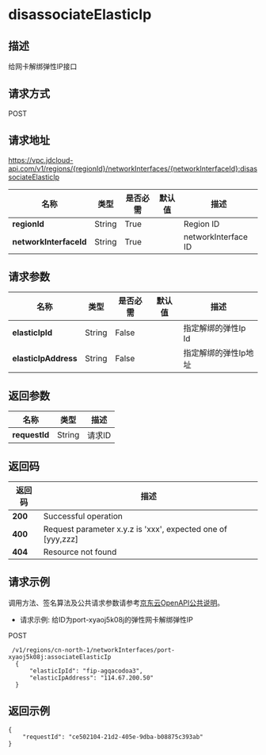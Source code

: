 # disassociateElasticIp


## 描述
给网卡解绑弹性IP接口

## 请求方式
POST

## 请求地址
https://vpc.jdcloud-api.com/v1/regions/{regionId}/networkInterfaces/{networkInterfaceId}:disassociateElasticIp

|名称|类型|是否必需|默认值|描述|
|---|---|---|---|---|
|**regionId**|String|True| |Region ID|
|**networkInterfaceId**|String|True| |networkInterface ID|

## 请求参数
|名称|类型|是否必需|默认值|描述|
|---|---|---|---|---|
|**elasticIpId**|String|False| |指定解绑的弹性Ip Id|
|**elasticIpAddress**|String|False| |指定解绑的弹性Ip地址|


## 返回参数
|名称|类型|描述|
|---|---|---|
|**requestId**|String|请求ID|


## 返回码
|返回码|描述|
|---|---|
|**200**|Successful operation|
|**400**|Request parameter x.y.z is 'xxx', expected one of [yyy,zzz]|
|**404**|Resource not found|

## 请求示例

调用方法、签名算法及公共请求参数请参考[京东云OpenAPI公共说明](https://docs.jdcloud.com/common-declaration/api/introduction)。
- 请求示例: 给ID为port-xyaoj5k08j的弹性网卡解绑弹性IP



POST
```
 /v1/regions/cn-north-1/networkInterfaces/port-xyaoj5k08j:associateElasticIp
  {
      "elasticIpId": "fip-agqacodoa3",
      "elasticIpAddress": "114.67.200.50"
  }

```

## 返回示例
```
{
    "requestId": "ce502104-21d2-405e-9dba-b08875c393ab"
}
```
